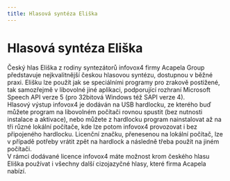 ```yaml
---
title: Hlasová syntéza Eliška
---
```

# Hlasová syntéza Eliška

Český hlas Eliška z rodiny syntezátorů infovox4 firmy Acapela Group představuje nejkvalitnější českou hlasovou syntézu, dostupnou v běžné praxi. Elišku lze použít jak se speciálními programy pro zrakově postižené, tak samozřejmě v libovolné jiné aplikaci, podporující rozhraní Microsoft Speech API verze 5 (pro 32bitová Windows též SAPI verze 4).  
Hlasový výstup infovox4 je dodáván na USB hardlocku, ze kterého buď můžete program na libovolném počítači rovnou spustit (bez nutnosti instalace a aktivace), nebo můžete z hardlocku program nainstalovat až na tři různé lokální počítače, kde lze potom infovox4 provozovat i bez připojeného hardlocku. Licenční značku, přenesenou na lokální počítač, lze v případě potřeby vrátit zpět na hardlock a následně třeba použít na jiném počítači.  
V rámci dodávané licence infovox4 máte možnost krom českého hlasu Eliška používat i všechny další cizojazyčné hlasy, které firma Acapela nabízí.